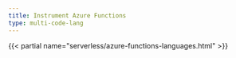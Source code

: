 ```yaml
---
title: Instrument Azure Functions
type: multi-code-lang
---
```


{{< partial name="serverless/azure-functions-languages.html" >}}